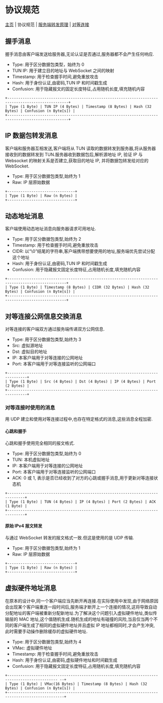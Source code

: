 # 协议规范

[主页](index.md) | 协议规范 | [服务端转发原理](forward.md) | [对等连接](peer-to-peer.md)

## 握手消息

握手消息由客户端发送给服务器,无论认证是否通过,服务器都不会产生任何响应.

- Type: 用于区分数据包类型，始终为 0
- TUN IP: 用于建立目的地址与 WebSocket 之间的映射
- Timestamp: 用于检查握手时间,避免重放攻击
- Hash: 用于身份认证,由密码,TUN IP 和时间戳生成
- Confusion: 用于隐藏报文的固定长度特征,占用随机长度,填充随机内容

```plaintext
+--------------------------------------------------------------------------------------------------+
| Type (1 Byte) | TUN IP (4 Bytes) | Timestamp (8 Bytes) | Hash (32 Bytes) | Confusion (n Byte[s]) |
+--------------------------------------------------------------------------------------------------+
```

## IP 数据包转发消息

客户端和服务器互相发送,客户端将从 TUN 读取的数据转发到服务器,将从服务器接收到的数据转发到 TUN.服务器收到数据包后,解析源地址 IP, 验证 IP 与Websocket 的映射关系是否建立,获取目的地址 IP, 并将数据包转发给对应的 WebSocket.

- Type: 用于区分数据包类型,始终为 1
- Raw: IP 层原始数据

```plaintext
+-------------------------------+
| Type (1 Byte) | Raw (n Bytes) |
+-------------------------------+
```

## 动态地址消息

客户端使用动态地址消息向服务器请求可用地址.

- Type: 用于区分数据包类型,始终为 2
- Timestamp: 用于检查握手时间,避免重放攻击
- CIDR: 以“\0”结尾的字符串,客户端携带想要使用的地址,服务端优先尝试分配这个地址
- Hash: 用于身份认证,由密码,TUN IP 和时间戳生成
- Confusion: 用于隐藏报文固定长度特征,占用随机长度,填充随机内容

```plaintext
+-------------------------------------------------------------------------------------------------+
| Type (1 Byte) | Timestamp (8 Bytes) | CIDR (32 Bytes) | Hash (32 Bytes) | Confusion (n Byte[s]) |
+-------------------------------------------------------------------------------------------------+
```

## 对等连接公网信息交换消息

对等连接的客户端双方通过服务端传递双方公网信息.

- Type: 用于区分数据包类型,始终为 3
- Src: 虚拟源地址
- Dst: 虚拟目的地址
- IP: 本客户端用于对等连接的公网地址
- Port: 本客户端用于对等连接监听的公网端口

```plaintext
+-------------------------------------------------------------------------------+
| Type (1 Byte) | Src (4 Bytes) | Dst (4 Bytes) | IP (4 Bytes) | Port (2 Bytes) |
+-------------------------------------------------------------------------------+
```

### 对等连接时使用的消息

用 UDP 建立和使用对等连接过程中,也存在特定格式的消息,这些消息全程加密.

#### 心跳和握手

心跳和握手使用完全相同的报文格式.

- Type: 用于区分数据包类型,始终为 0
- TUN: 本机虚拟地址
- IP: 本客户端用于对等连接的公网地址
- Port: 本客户端用于对等连接监听的公网端口
- ACK: 0 或 1, 表示是否已经收到了对方的心跳或握手消息,用于更新对等连接状态机

```plaintext
+------------------------------------------------------------------------------+
| Type (1 Byte) | TUN (4 Bytes) | IP (4 Bytes) | Port (2 Bytes) | ACK (1 Byte) |
+------------------------------------------------------------------------------+
```

#### 原始 IPv4 报文转发

与通过 WebSocket 转发的报文格式一致.但这是使用的是 UDP 传输.

- Type: 用于区分数据包类型,始终为 1
- Raw: IP 层原始数据

```plaintext
+-------------------------------+
| Type (1 Byte) | Raw (n Bytes) |
+-------------------------------+
```

## 虚拟硬件地址消息

在原本的设计中,同一个客户端应当先断开再连接.在实际使用中发现,由于网络原因会出现某个客户端重连一段时间后,服务端才断开上一个连接的情况,这将导致自动分配地址的客户端被重新分配新地址.为了解决这个问题引入虚拟硬件地址,类似传输层的 MAC 地址,这个值随机生成.随机生成的地址有碰撞的风险,当且仅当两个不同的客户端生成了相同的虚拟硬件地址并且虚拟 IP 地址都相同时,才会产生冲突,此时需要手动操作删除缓存的虚拟硬件地址.

- Type: 用于区分数据包类型,始终为 4
- VMac: 虚拟硬件地址
- Timestamp: 用于检查握手时间,避免重放攻击
- Hash: 用于身份认证,由密码,虚拟硬件地址和时间戳生成
- Confusion: 用于隐藏报文固定长度特征,占用随机长度,填充随机内容

```plaintext
+--------------------------------------------------------------------------------------------- --+
| Type (1 Byte) | VMac(16 Bytes) | Timestamp (8 Bytes) | Hash (32 Bytes) | Confusion (n Byte[s]) |
+------------------------------------------------------------------------------------------------+
```
